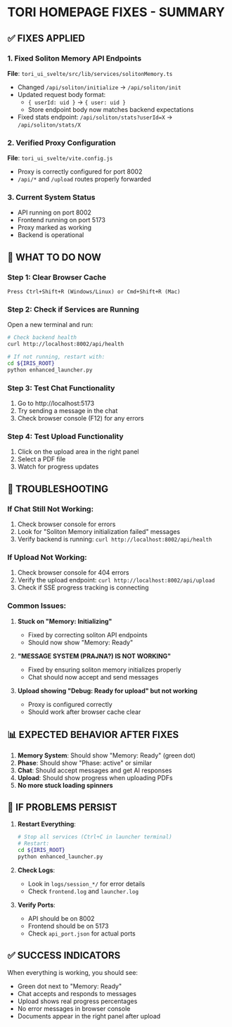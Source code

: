 # TORI HOMEPAGE FIXES - SUMMARY

## ✅ FIXES APPLIED

### 1. Fixed Soliton Memory API Endpoints
**File**: `tori_ui_svelte/src/lib/services/solitonMemory.ts`
- Changed `/api/soliton/initialize` → `/api/soliton/init`
- Updated request body format:
  - `{ userId: uid }` → `{ user: uid }`
  - Store endpoint body now matches backend expectations
- Fixed stats endpoint: `/api/soliton/stats?userId=X` → `/api/soliton/stats/X`

### 2. Verified Proxy Configuration
**File**: `tori_ui_svelte/vite.config.js`
- Proxy is correctly configured for port 8002
- `/api/*` and `/upload` routes properly forwarded

### 3. Current System Status
- API running on port 8002
- Frontend running on port 5173
- Proxy marked as working
- Backend is operational

## 🔄 WHAT TO DO NOW

### Step 1: Clear Browser Cache
```
Press Ctrl+Shift+R (Windows/Linux) or Cmd+Shift+R (Mac)
```

### Step 2: Check if Services are Running
Open a new terminal and run:
```bash
# Check backend health
curl http://localhost:8002/api/health

# If not running, restart with:
cd ${IRIS_ROOT}
python enhanced_launcher.py
```

### Step 3: Test Chat Functionality
1. Go to http://localhost:5173
2. Try sending a message in the chat
3. Check browser console (F12) for any errors

### Step 4: Test Upload Functionality
1. Click on the upload area in the right panel
2. Select a PDF file
3. Watch for progress updates

## 🐛 TROUBLESHOOTING

### If Chat Still Not Working:
1. Check browser console for errors
2. Look for "Soliton Memory initialization failed" messages
3. Verify backend is running: `curl http://localhost:8002/api/health`

### If Upload Not Working:
1. Check browser console for 404 errors
2. Verify the upload endpoint: `curl http://localhost:8002/api/upload`
3. Check if SSE progress tracking is connecting

### Common Issues:
1. **Stuck on "Memory: Initializing"**
   - Fixed by correcting soliton API endpoints
   - Should now show "Memory: Ready"

2. **"MESSAGE SYSTEM (PRAJNA?) IS NOT WORKING"**
   - Fixed by ensuring soliton memory initializes properly
   - Chat should now accept and send messages

3. **Upload showing "Debug: Ready for upload" but not working**
   - Proxy is configured correctly
   - Should work after browser cache clear

## 📊 EXPECTED BEHAVIOR AFTER FIXES

1. **Memory System**: Should show "Memory: Ready" (green dot)
2. **Phase**: Should show "Phase: active" or similar
3. **Chat**: Should accept messages and get AI responses
4. **Upload**: Should show progress when uploading PDFs
5. **No more stuck loading spinners**

## 🚨 IF PROBLEMS PERSIST

1. **Restart Everything**:
   ```bash
   # Stop all services (Ctrl+C in launcher terminal)
   # Restart:
   cd ${IRIS_ROOT}
   python enhanced_launcher.py
   ```

2. **Check Logs**:
   - Look in `logs/session_*/` for error details
   - Check `frontend.log` and `launcher.log`

3. **Verify Ports**:
   - API should be on 8002
   - Frontend should be on 5173
   - Check `api_port.json` for actual ports

## ✅ SUCCESS INDICATORS

When everything is working, you should see:
- Green dot next to "Memory: Ready"
- Chat accepts and responds to messages
- Upload shows real progress percentages
- No error messages in browser console
- Documents appear in the right panel after upload
